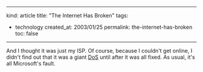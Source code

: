-----
kind: article
title: "The Internet Has Broken"
tags:
- technology
created_at: 2003/01/25
permalink: the-internet-has-broken
toc: false
-----

<p>And I thought it was just my ISP. Of course, because I couldn't get online, I didn't find out that it was a giant <a href="http://www.lightreading.com/document.asp?site=lightreading&doc_id=27430" title="The Internet Has Broken">DoS</a> until after it was all fixed. As usual, it's all Microsoft's fault.</p>


